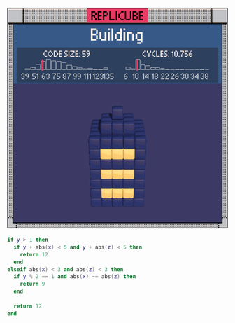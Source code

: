 ![preview](./preview.gif)

```lua
if y > 1 then
  if y + abs(x) < 5 and y + abs(z) < 5 then
    return 12
  end
elseif abs(x) < 3 and abs(z) < 3 then
  if y % 2 == 1 and abs(x) ~= abs(z) then
    return 9
  end

  return 12
end
```
